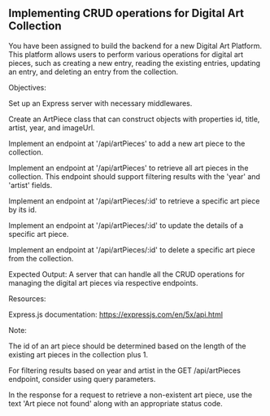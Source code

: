 ## Implementing CRUD operations for Digital Art Collection

You have been assigned to build the backend for a new Digital Art Platform. This platform allows users to perform various operations for digital art pieces, such as creating a new entry, reading the existing entries, updating an entry, and deleting an entry from the collection.

Objectives:

Set up an Express server with necessary middlewares.

Create an ArtPiece class that can construct objects with properties id, title, artist, year, and imageUrl.

Implement an endpoint at '/api/artPieces' to add a new art piece to the collection.

Implement an endpoint at '/api/artPieces' to retrieve all art pieces in the collection. This endpoint should support filtering results with the 'year' and 'artist' fields.

Implement an endpoint at '/api/artPieces/:id' to retrieve a specific art piece by its id.

Implement an endpoint at '/api/artPieces/:id' to update the details of a specific art piece.

Implement an endpoint at '/api/artPieces/:id' to delete a specific art piece from the collection.

Expected Output: A server that can handle all the CRUD operations for managing the digital art pieces via respective endpoints.

Resources:

Express.js documentation: https://expressjs.com/en/5x/api.html

Note:

The id of an art piece should be determined based on the length of the existing art pieces in the collection plus 1.

For filtering results based on year and artist in the GET /api/artPieces endpoint, consider using query parameters.

In the response for a request to retrieve a non-existent art piece, use the text 'Art piece not found' along with an appropriate status code.
